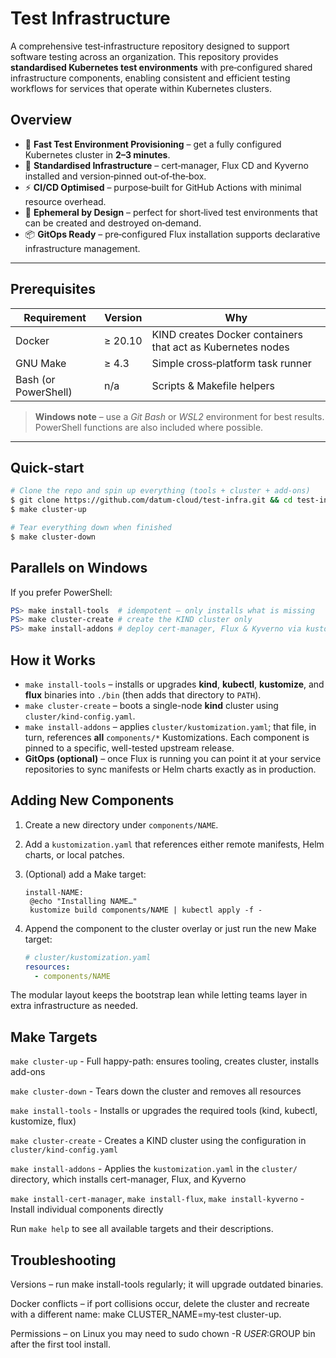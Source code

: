 # Test Infrastructure

A comprehensive test‑infrastructure repository designed to support software testing across an organization. This repository provides **standardised Kubernetes test environments** with pre‑configured shared infrastructure components, enabling consistent and efficient testing workflows for services that operate within Kubernetes clusters.

## Overview

- 🚀 **Fast Test Environment Provisioning** – get a fully configured Kubernetes cluster in **2–3 minutes**.
- 🔄 **Standardised Infrastructure** – cert‑manager, Flux CD and Kyverno installed and version‑pinned out‑of‑the‑box.
- ⚡ **CI/CD Optimised** – purpose‑built for GitHub Actions with minimal resource overhead.
- 🎯 **Ephemeral by Design** – perfect for short‑lived test environments that can be created and destroyed on‑demand.
- 📦 **GitOps Ready** – pre‑configured Flux installation supports declarative infrastructure management.

---

## Prerequisites

| Requirement | Version | Why |
|-------------|---------|-----|
| Docker      | ≥ 20.10 | KIND creates Docker containers that act as Kubernetes nodes |
| GNU Make    | ≥ 4.3   | Simple cross‑platform task runner |
| Bash (or PowerShell) | n/a | Scripts & Makefile helpers |

> **Windows note** – use a *Git Bash* or *WSL2* environment for best results. PowerShell functions are also included where possible.

---

## Quick‑start

```bash
# Clone the repo and spin up everything (tools + cluster + add‑ons)
$ git clone https://github.com/datum-cloud/test-infra.git && cd test-infra
$ make cluster-up

# Tear everything down when finished
$ make cluster-down
```

## Parallels on Windows
If you prefer PowerShell:

```powershell
PS> make install-tools  # idempotent – only installs what is missing
PS> make cluster-create # create the KIND cluster only
PS> make install-addons # deploy cert‑manager, Flux & Kyverno via kustomize
```

## How it Works

- `make install-tools` – installs or upgrades **kind**, **kubectl**, **kustomize**, and **flux** binaries into `./bin` (then adds that directory to `PATH`).
- `make cluster-create` – boots a single-node **kind** cluster using `cluster/kind-config.yaml`.
- `make install-addons` – applies `cluster/kustomization.yaml`; that file, in turn, references **all** `components/*` Kustomizations. Each component is pinned to a specific, well-tested upstream release.
- **GitOps (optional)** – once Flux is running you can point it at your service repositories to sync manifests or Helm charts exactly as in production.


## Adding New Components

1. Create a new directory under `components/NAME`.
2. Add a `kustomization.yaml` that references either remote manifests, Helm charts, or local patches.
3. (Optional) add a Make target:

   ```make
   install-NAME:
   	@echo "Installing NAME…"
   	kustomize build components/NAME | kubectl apply -f -
    ```
4. Append the component to the cluster overlay or just run the new Make target:
    ```yaml
    # cluster/kustomization.yaml
    resources:
      - components/NAME
    ```
The modular layout keeps the bootstrap lean while letting teams layer in extra infrastructure as needed.


## Make Targets

`make cluster-up` - Full happy-path: ensures tooling, creates cluster, installs add-ons

`make cluster-down` - Tears down the cluster and removes all resources

`make install-tools` - Installs or upgrades the required tools (kind, kubectl, kustomize, flux)

`make cluster-create` - Creates a KIND cluster using the configuration in `cluster/kind-config.yaml`

`make install-addons` - Applies the `kustomization.yaml` in the `cluster/` directory, which installs cert-manager, Flux, and Kyverno

`make install-cert-manager`, `make install-flux`, `make install-kyverno` - Install individual components directly

Run `make help` to see all available targets and their descriptions.

## Troubleshooting

Versions – run make install-tools regularly; it will upgrade outdated binaries.

Docker conflicts – if port collisions occur, delete the cluster and recreate with a different name: make CLUSTER_NAME=my‑test cluster-up.

Permissions – on Linux you may need to sudo chown -R $USER:$GROUP bin after the first tool install.